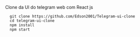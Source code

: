 Clone da UI do telegram web com React js

```
  git clone https://github.com/Edson2001/Telegram-ui-clone
  cd telegram-ui-clone
  npm install
  npm start

```
